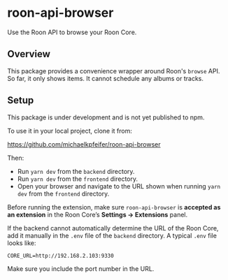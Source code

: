 # roon-api-browser

Use the Roon API to browse your Roon Core.

## Overview

This package provides a convenience wrapper around Roon's `browse`
API. So far, it only shows items. It cannot schedule any albums or
tracks.

## Setup

This package is under development and is not yet published to npm.

To use it in your local project, clone it from:

https://github.com/michaelkpfeifer/roon-api-browser

Then:

- Run `yarn dev` from the `backend` directory.
- Run `yarn dev` from the `frontend` directory.
- Open your browser and navigate to the URL shown when running `yarn
  dev` from the `frontend` directory.

Before running the extension, make sure `roon-api-browser` is
**accepted as an extension** in the Roon Core’s **Settings →
Extensions** panel.

If the backend cannot automatically determine the URL of the Roon
Core, add it manually in the `.env` file of the `backend` directory.
A typical `.env` file looks like:

```env
CORE_URL=http://192.168.2.103:9330
```

Make sure you include the port number in the URL.
